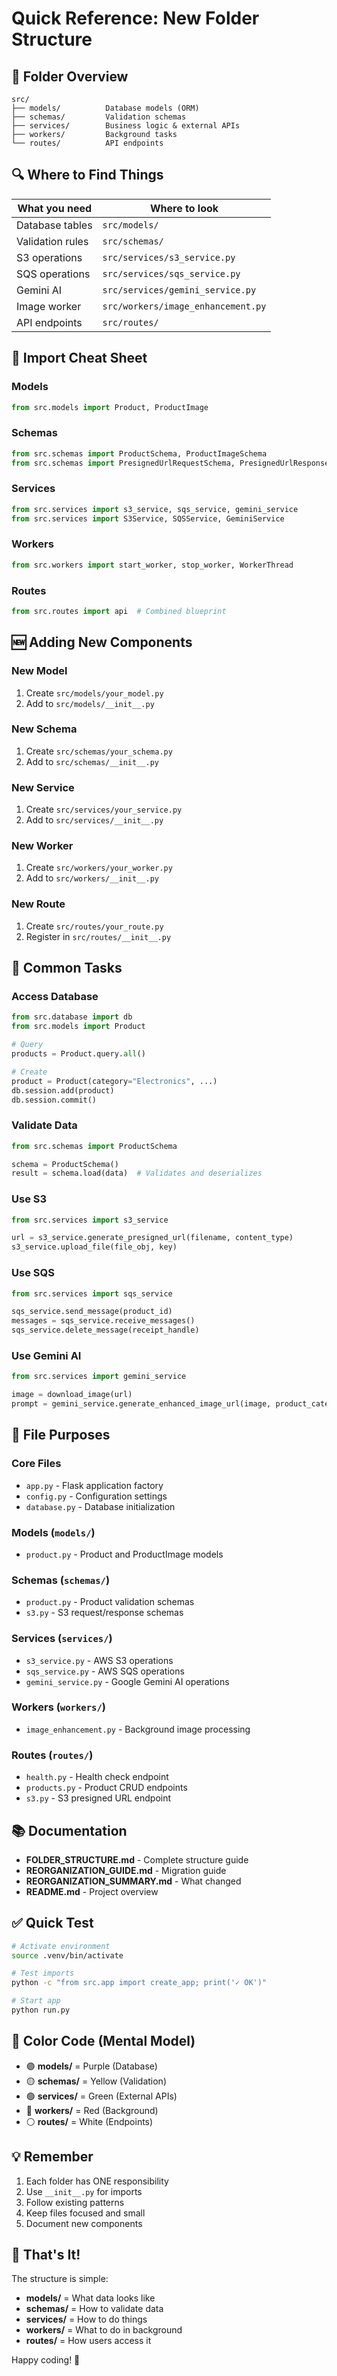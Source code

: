 # Quick Reference: New Folder Structure

## 📁 Folder Overview

```
src/
├── models/          Database models (ORM)
├── schemas/         Validation schemas
├── services/        Business logic & external APIs
├── workers/         Background tasks
└── routes/          API endpoints
```

## 🔍 Where to Find Things

| What you need | Where to look |
|--------------|---------------|
| Database tables | `src/models/` |
| Validation rules | `src/schemas/` |
| S3 operations | `src/services/s3_service.py` |
| SQS operations | `src/services/sqs_service.py` |
| Gemini AI | `src/services/gemini_service.py` |
| Image worker | `src/workers/image_enhancement.py` |
| API endpoints | `src/routes/` |

## 📝 Import Cheat Sheet

### Models
```python
from src.models import Product, ProductImage
```

### Schemas
```python
from src.schemas import ProductSchema, ProductImageSchema
from src.schemas import PresignedUrlRequestSchema, PresignedUrlResponseSchema
```

### Services
```python
from src.services import s3_service, sqs_service, gemini_service
from src.services import S3Service, SQSService, GeminiService
```

### Workers
```python
from src.workers import start_worker, stop_worker, WorkerThread
```

### Routes
```python
from src.routes import api  # Combined blueprint
```

## 🆕 Adding New Components

### New Model
1. Create `src/models/your_model.py`
2. Add to `src/models/__init__.py`

### New Schema
1. Create `src/schemas/your_schema.py`
2. Add to `src/schemas/__init__.py`

### New Service
1. Create `src/services/your_service.py`
2. Add to `src/services/__init__.py`

### New Worker
1. Create `src/workers/your_worker.py`
2. Add to `src/workers/__init__.py`

### New Route
1. Create `src/routes/your_route.py`
2. Register in `src/routes/__init__.py`

## 🎯 Common Tasks

### Access Database
```python
from src.database import db
from src.models import Product

# Query
products = Product.query.all()

# Create
product = Product(category="Electronics", ...)
db.session.add(product)
db.session.commit()
```

### Validate Data
```python
from src.schemas import ProductSchema

schema = ProductSchema()
result = schema.load(data)  # Validates and deserializes
```

### Use S3
```python
from src.services import s3_service

url = s3_service.generate_presigned_url(filename, content_type)
s3_service.upload_file(file_obj, key)
```

### Use SQS
```python
from src.services import sqs_service

sqs_service.send_message(product_id)
messages = sqs_service.receive_messages()
sqs_service.delete_message(receipt_handle)
```

### Use Gemini AI

```python
from src.services import gemini_service

image = download_image(url)
prompt = gemini_service.generate_enhanced_image_url(image, product_category)
```

## 🔧 File Purposes

### Core Files
- `app.py` - Flask application factory
- `config.py` - Configuration settings
- `database.py` - Database initialization

### Models (`models/`)
- `product.py` - Product and ProductImage models

### Schemas (`schemas/`)
- `product.py` - Product validation schemas
- `s3.py` - S3 request/response schemas

### Services (`services/`)
- `s3_service.py` - AWS S3 operations
- `sqs_service.py` - AWS SQS operations
- `gemini_service.py` - Google Gemini AI operations

### Workers (`workers/`)
- `image_enhancement.py` - Background image processing

### Routes (`routes/`)
- `health.py` - Health check endpoint
- `products.py` - Product CRUD endpoints
- `s3.py` - S3 presigned URL endpoint

## 📚 Documentation

- **FOLDER_STRUCTURE.md** - Complete structure guide
- **REORGANIZATION_GUIDE.md** - Migration guide
- **REORGANIZATION_SUMMARY.md** - What changed
- **README.md** - Project overview

## ✅ Quick Test

```bash
# Activate environment
source .venv/bin/activate

# Test imports
python -c "from src.app import create_app; print('✓ OK')"

# Start app
python run.py
```

## 🎨 Color Code (Mental Model)

- 🟣 **models/** = Purple (Database)
- 🟡 **schemas/** = Yellow (Validation)
- 🟢 **services/** = Green (External APIs)
- 🔴 **workers/** = Red (Background)
- ⚪ **routes/** = White (Endpoints)

## 💡 Remember

1. Each folder has ONE responsibility
2. Use `__init__.py` for imports
3. Follow existing patterns
4. Keep files focused and small
5. Document new components

## 🚀 That's It!

The structure is simple:
- **models/** = What data looks like
- **schemas/** = How to validate data
- **services/** = How to do things
- **workers/** = What to do in background
- **routes/** = How users access it

Happy coding! 🎉

